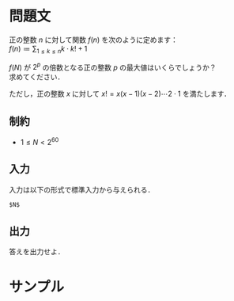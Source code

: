 問題文
=====

正の整数 $n$ に対して関数 $f(n)$ を次のように定めます：  
$\displaystyle f(n) \coloneqq \sum_{1 \leq k \leq n} k \cdot k! + 1$

$f(N)$ が $2^p$ の倍数となる正の整数 $p$ の最大値はいくらでしょうか？  
求めてください．

ただし，正の整数 $x$ に対して $x! = x(x-1)(x-2) \cdots 2 \cdot 1$ を満たします．  

制約
-----
- $1 \leq N < 2^{60}$

入力
-----
入力は以下の形式で標準入力から与えられる．
```md
$N$
```

出力
-----
答えを出力せよ．  

サンプル
=====
```入力例1

```
```出力例1

```
